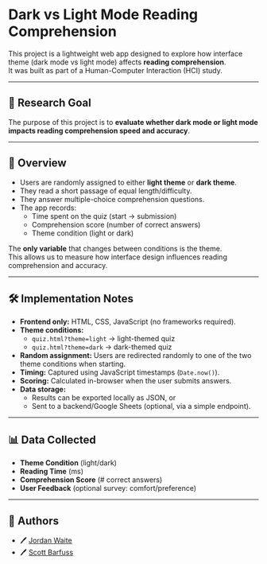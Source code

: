 # Dark vs Light Mode Reading Comprehension

This project is a lightweight web app designed to explore how interface theme (dark mode vs light mode) affects **reading comprehension**.  
It was built as part of a Human-Computer Interaction (HCI) study.

---

## 🎯 Research Goal

The purpose of this project is to **evaluate whether dark mode or light mode impacts reading comprehension speed and accuracy**.

---

## 📖 Overview

- Users are randomly assigned to either **light theme** or **dark theme**.
- They read a short passage of equal length/difficulty.
- They answer multiple-choice comprehension questions.
- The app records:
  - Time spent on the quiz (start → submission)
  - Comprehension score (number of correct answers)
  - Theme condition (light or dark)

The **only variable** that changes between conditions is the theme.  
This allows us to measure how interface design influences reading comprehension and accuracy.

---

## 🛠️ Implementation Notes

- **Frontend only:** HTML, CSS, JavaScript (no frameworks required).
- **Theme conditions:**  
  - `quiz.html?theme=light` → light-themed quiz  
  - `quiz.html?theme=dark` → dark-themed quiz
- **Random assignment:** Users are redirected randomly to one of the two theme conditions when starting.
- **Timing:** Captured using JavaScript timestamps (`Date.now()`).
- **Scoring:** Calculated in-browser when the user submits answers.
- **Data storage:**  
  - Results can be exported locally as JSON, or  
  - Sent to a backend/Google Sheets (optional, via a simple endpoint).

---

## 📊 Data Collected

- **Theme Condition** (light/dark)  
- **Reading Time** (ms)  
- **Comprehension Score** (# correct answers)  
- **User Feedback** (optional survey: comfort/preference)

---

## 👥 Authors

- 🖊️ [Jordan Waite](https://github.com/Jordan1819)  
- 🖊️ [Scott Barfuss](https://github.com/their-username)
